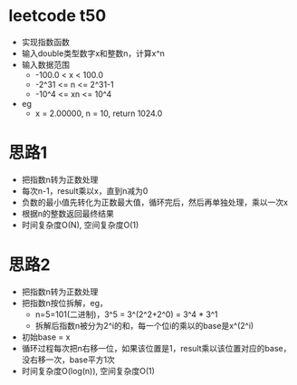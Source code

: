 # leetcode t50
- 实现指数函数
- 输入double类型数字x和整数n，计算x^n
- 输入数据范围
    - -100.0 < x < 100.0
    - -2^31 <= n <= 2^31-1
    - -10^4 <= xn <= 10^4
- eg
    - x = 2.00000, n = 10, return 1024.0



# 思路1
- 把指数n转为正数处理
- 每次n-1，result乘以x，直到n减为0
- 负数的最小值先转化为正数最大值，循环完后，然后再单独处理，乘以一次x
- 根据n的整数返回最终结果
- 时间复杂度O(N), 空间复杂度O(1)

# 思路2
- 把指数n转为正数处理
- 把指数n按位拆解，eg，
    - n=5=101(二进制)，3^5 = 3^(2^2+2^0) = 3^4 * 3^1
    - 拆解后指数n被分为2^i的和，每一个位i的乘以的base是x^(2^i)
- 初始base = x
- 循环过程每次把n右移一位，如果该位置是1，result乘以该位置对应的base，没右移一次，base平方1次
- 时间复杂度O(log(n)), 空间复杂度O(1)